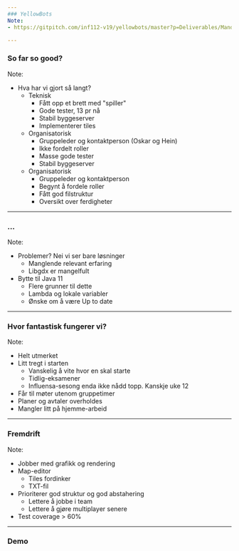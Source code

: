 ```yaml
---
### YellowBots
Note:
- https://gitpitch.com/inf112-v19/yellowbots/master?p=Deliverables/Mandatory2/Presentation/#/

---
```


### So far so good?

Note:
- Hva har vi gjort så langt?
  - Teknisk
    - Fått opp et brett med "spiller"
    - Gode tester, 13 pr nå
    - Stabil byggeserver
    - Implementerer tiles
  - Organisatorisk
    - Gruppeleder og kontaktperson (Oskar og Hein)
    - Ikke fordelt roller
    - Masse gode tester
    - Stabil byggeserver
  - Organisatorisk
    - Gruppeleder og kontaktperson
    - Begynt å fordele roller
    - Fått god filstruktur
    - Oversikt over ferdigheter
  
---

### ...
Note:
- Problemer? Nei vi ser bare løsninger
  - Manglende relevant erfaring
  - Libgdx er mangelfult
- Bytte til Java 11
  - Flere grunner til dette
  - Lambda og lokale variabler
  - Ønske om å være Up to date

---

### Hvor fantastisk fungerer vi?
Note:
- Helt utmerket
- Litt tregt i starten
  - Vanskelig å vite hvor en skal starte
  - Tidlig-eksamener
  - Influensa-sesong enda ikke nådd topp. Kanskje uke 12
- Får til møter utenom gruppetimer
- Planer og avtaler overholdes
- Mangler litt på hjemme-arbeid

---

### Fremdrift
Note:
- Jobber med grafikk og rendering
- Map-editor
  - Tiles fordinker
  - TXT-fil
- Prioriterer god struktur og god abstahering
  - Lettere å jobbe i team
  - Lettere å gjøre multiplayer senere
- Test coverage > 60%

---

### Demo